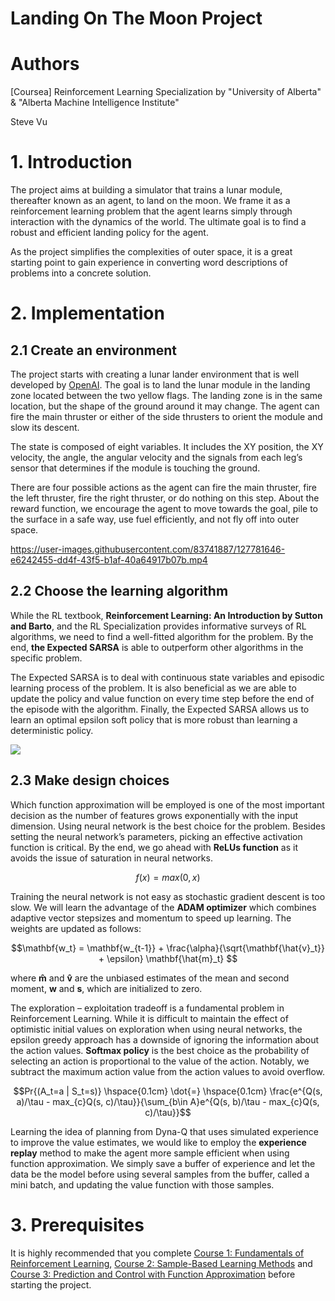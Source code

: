 # Landing On The Moon Project
# Authors
[Coursea] Reinforcement Learning Specialization by "University of Alberta" & "Alberta Machine Intelligence Institute"

Steve Vu

# 1. Introduction
The project aims at building a simulator that trains a lunar module, thereafter known as an agent, to land on the moon. We frame it as a reinforcement learning problem that the agent learns simply through interaction with the dynamics of the world. The ultimate goal is to find a robust and efficient landing policy for the agent.

As the project simplifies the complexities of outer space, it is a great starting point to gain experience in converting word descriptions of problems into a concrete solution.

# 2. Implementation

## 2.1 Create an environment
The project starts with creating a lunar lander environment that is well developed by [OpenAI](https://github.com/openai/gym). The goal is to land the lunar module in the landing zone located between the two yellow flags. The landing zone is in the same location, but the shape of the ground around it may change. The agent can fire the main thruster or either of the side thrusters to orient the module and slow its descent.

The state is composed of eight variables. It includes the XY position, the XY velocity, the angle, the angular velocity and the signals from each leg’s sensor that determines if the module is touching the ground.

There are four possible actions as the agent can fire the main thruster, fire the left thruster, fire the right thruster, or do nothing on this step.
About the reward function, we encourage the agent to move towards the goal, pile to the surface in a safe way, use fuel efficiently, and not fly off into outer space.

https://user-images.githubusercontent.com/83741887/127781646-e6242455-dd4f-43f5-b1af-40a64917b07b.mp4

## 2.2 Choose the learning algorithm
While the RL textbook, <b>Reinforcement Learning: An Introduction by Sutton and Barto</b>, and the RL Specialization provides informative surveys of RL algorithms, we need to find a well-fitted algorithm for the problem. By the end, <b>the Expected SARSA</b> is able to outperform other algorithms in the specific problem.

The Expected SARSA is to deal with continuous state variables and episodic learning process of the problem. It is also beneficial as we are able to update the policy and value function on every time step before the end of the episode with the algorithm. Finally, the Expected SARSA allows us to learn an optimal epsilon soft policy that is more robust than learning a deterministic policy.

![](https://github.com/SteveVu2212/LandingOnTheMoon/blob/main/Images/Learning%20Algorithm.png)

## 2.3 Make design choices
Which function approximation will be employed is one of the most important decision as the number of features grows exponentially with the input dimension. Using neural network is the best choice for the problem. Besides setting the neural network’s parameters, picking an effective activation function is critical. By the end, we go ahead with <b>ReLUs function</b> as it avoids the issue of saturation in neural networks.

$$f(x) = max(0, x)$$

Training the neural network is not easy as stochastic gradient descent is too slow. We will learn the advantage of the <b>ADAM optimizer</b> which combines adaptive vector stepsizes and momentum to speed up learning. The weights are updated as follows:

$$\mathbf{w_t} = \mathbf{w_{t-1}} + \frac{\alpha}{\sqrt{\mathbf{\hat{v}_t}} + \epsilon} \mathbf{\hat{m}_t}
$$

where $\mathbf{\hat{m}}$ and $\mathbf{\hat{v}}$ are the unbiased estimates of the mean and second moment, $\mathbf{w}$ and $\mathbf{s}$, which are initialized to zero.

The exploration – exploitation tradeoff is a fundamental problem in Reinforcement Learning. While it is difficult to maintain the effect of optimistic initial values on exploration when using neural networks, the epsilon greedy approach has a downside of ignoring the information about the action values. <b>Softmax policy</b> is the best choice as the probability of selecting an action is proportional to the value of the action. Notably, we subtract the maximum action value from the action values to avoid overflow.

$$Pr{(A_t=a | S_t=s)} \hspace{0.1cm} \dot{=} \hspace{0.1cm} \frac{e^{Q(s, a)/\tau - max_{c}Q(s, c)/\tau}}{\sum_{b\in A}e^{Q(s, b)/\tau - max_{c}Q(s, c)/\tau}}$$

Learning the idea of planning from Dyna-Q that uses simulated experience to improve the value estimates, we would like to employ the <b>experience replay</b> method to make the agent more sample efficient when using function approximation. We simply save a buffer of experience and let the data be the model before using several samples from the buffer, called a mini batch, and updating the value function with those samples.

# 3. Prerequisites
It is highly recommended that you complete [Course 1: Fundamentals of Reinforcement Learning](https://www.coursera.org/learn/fundamentals-of-reinforcement-learning), [Course 2: Sample-Based Learning Methods](https://www.coursera.org/learn/sample-based-learning-methods) and [Course 3: Prediction and Control with Function Approximation](https://www.coursera.org/learn/prediction-control-function-approximation) before starting the project.

